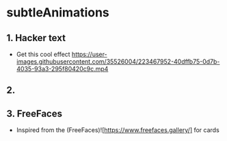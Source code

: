 # subtleAnimations

## 1. Hacker text 
- Get this cool effect 
https://user-images.githubusercontent.com/35526004/223467952-40dffb75-0d7b-4035-93a3-295f80420c9c.mp4
## 2. 

## 3. FreeFaces
- Inspired from the (FreeFaces)![https://www.freefaces.gallery/] for cards
